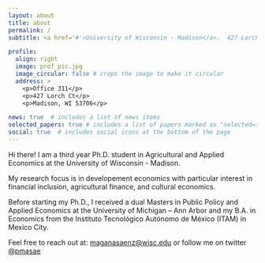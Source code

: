 ```yaml
---
layout: about
title: about
permalink: /
subtitle: <a href='#'>University of Wisconsin - Madison</a>.  427 Lorch Ct, Madison, WI 53706, United States.

profile:
  align: right
  image: prof_pic.jpg
  image_circular: false # crops the image to make it circular
  address: >
    <p>Office 311</p>
    <p>427 Lorch Ct</p>
    <p>Madison, WI 53706</p>

news: true  # includes a list of news items
selected_papers: true # includes a list of papers marked as "selected={true}"
social: true  # includes social icons at the bottom of the page
---
```

Hi there! I am a third year Ph.D. student in Agricultural and Applied Economics at the University of Wisconsin - Madison.

My research focus is in developement economics with particular interest in financial inclusion, agricultural finance, and cultural economics.

Before starting my Ph.D., I received a dual Masters in Public Policy and Applied Economics at the University of Michigan – Ann Arbor and my B.A. in Economics from the Instituto Tecnológico Autónomo de México (ITAM) in Mexico City.

Feel free to reach out at: [maganasaenz@wisc.edu](maganasaenz@wisc.edu) or follow me on twitter [@pmasae](https://twitter.com/PMASAE)

